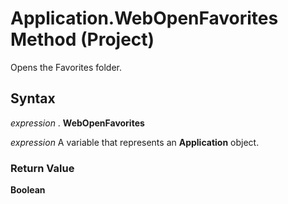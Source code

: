 
# Application.WebOpenFavorites Method (Project)

Opens the Favorites folder.


## Syntax

 _expression_ . **WebOpenFavorites**

 _expression_ A variable that represents an **Application** object.


### Return Value

 **Boolean**

